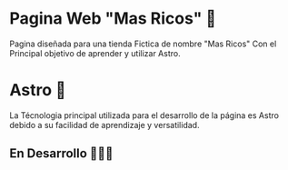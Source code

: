 # Pagina Web "Mas Ricos" 📃
Pagina diseñada para una tienda Fictica de nombre "Mas Ricos"
Con el Principal objetivo de aprender y utilizar Astro.
# Astro 🚀
La Técnologia principal utilizada para el desarrollo de la página es Astro debido a su facilidad de aprendizaje y versatilidad.
## En Desarrollo 👨🏽‍🏭

